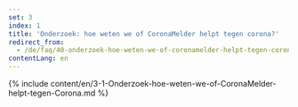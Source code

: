 ```yaml
---
set: 3
index: 1
title: 'Onderzoek: hoe weten we of CoronaMelder helpt tegen corona?'
redirect_from: 
  - /de/faq/40-onderzoek-hoe-weten-we-of-coronamelder-helpt-tegen-corona
contentLang: en
---
```

{% include content/en/3-1-Onderzoek-hoe-weten-we-of-CoronaMelder-helpt-tegen-Corona.md %}
